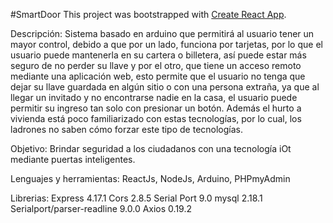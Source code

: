 #SmartDoor
This project was bootstrapped with [Create React App](https://github.com/facebook/create-react-app).

Descripción: Sistema basado en arduino que permitirá al usuario tener un mayor control, debido a que por un lado, funciona por tarjetas, por lo que el usuario puede mantenerla en su cartera o billetera, así puede estar más seguro de no perder su llave y por el otro, que tiene un acceso remoto mediante una aplicación web, esto permite que el usuario no tenga que dejar su llave guardada en algún sitio o con una persona extraña, ya que al llegar un invitado y no encontrarse nadie en la casa, el usuario puede permitir su ingreso tan solo con presionar un botón. Además el hurto a vivienda está poco familiarizado con estas tecnologías, por lo cual, los ladrones no saben cómo forzar este tipo de tecnologías.

Objetivo: Brindar seguridad a los ciudadanos con una tecnología iOt mediante puertas inteligentes.

Lenguajes y herramientas: ReactJs, NodeJs, Arduino, PHPmyAdmin

Librerias: Express 4.17.1
Cors 2.8.5
Serial Port 9.0
mysql 2.18.1
Serialport/parser-readline 9.0.0
Axios 0.19.2
